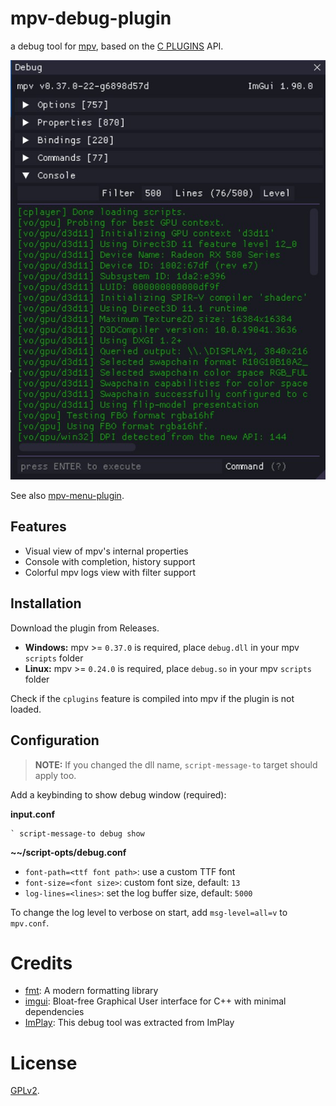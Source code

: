 # mpv-debug-plugin

a debug tool for [mpv](https://mpv.io), based on the [C PLUGINS](https://mpv.io/manual/master/#c-plugins) API.

![screenshot](screenshot/debug.jpg)

See also [mpv-menu-plugin](https://github.com/tsl0922/mpv-menu-plugin).

## Features

- Visual view of mpv's internal properties
- Console with completion, history support
- Colorful mpv logs view with filter support

## Installation

Download the plugin from Releases.

- **Windows:** mpv >= `0.37.0` is required, place `debug.dll` in your mpv `scripts` folder
- **Linux:** mpv >= `0.24.0` is required, place `debug.so` in your mpv `scripts` folder

Check if the `cplugins` feature is compiled into mpv if the plugin is not loaded.

## Configuration

> **NOTE:** If you changed the dll name, `script-message-to` target should apply too.

Add a keybinding to show debug window (required):

**input.conf**
```
` script-message-to debug show
```

**~~/script-opts/debug.conf**

- `font-path=<ttf font path>`: use a custom TTF font
- `font-size=<font size>`: custom font size, default: `13`
- `log-lines=<lines>`: set the log buffer size, default: `5000`

To change the log level to verbose on start, add `msg-level=all=v` to `mpv.conf`.

# Credits

- [fmt](https://fmt.dev): A modern formatting library
- [imgui](https://github.com/ocornut/imgui): Bloat-free Graphical User interface for C++ with minimal dependencies
- [ImPlay](https://github.com/tsl0922/ImPlay): This debug tool was extracted from ImPlay

# License

[GPLv2](LICENSE.txt).
